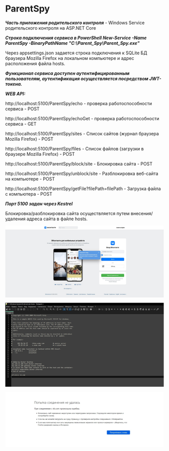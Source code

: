 # ParentSpy

***Часть приложения родительского контроля*** - Windows Service родительского контроля на ASP.NET Core 

***Строка подключения сервиса в PowerShell New-Service -Name ParentSpy -BinaryPathName "C:\Parent_Spy\Parent_Spy.exe"***

Через appsettings.json задается строка подключения к SQLite БД браузера Mozilla Firefox на локальном компьютере и адрес расположения файла hosts. 

***Функционал сервиса доступен аутентифицированным пользователям, аутентификация осуществляется посредством JWT-токена.***

***WEB API:***

http://localhost:5100/ParentSpy/echo - проверка работоспособности сервиса - POST

http://localhost:5100/ParentSpy/echoGet - проверка работоспособности сервиса - GET

http://localhost:5100/ParentSpy/sites - Список сайтов (журнал браузера Mozilla Firefox) - POST

http://localhost:5100/ParentSpy/files - Список файлов (загрузки в браузере Mozilla Firefox) - POST 

http://localhost:5100/ParentSpy/block/site - Блокировка сайта - POST 

http://localhost:5100/ParentSpy/unblock/site - Разблокировка  веб-сайта на компьютере - POST

http://localhost:5100/ParentSpy/getFile?filePath=filePath - Загрузка файла с компьютера - POST 


***Порт 5100 задан через Kestrel***

Блокировка/разблокировка сайта осуществляется путем внесения/удаления адреса сайта в файле hosts.

![1](https://github.com/Presstomsk/Parent_Spy/blob/master/jpg/vc.jpg)

![2](https://github.com/Presstomsk/Parent_Spy/blob/master/jpg/hosts.jpg)

![3](https://github.com/Presstomsk/Parent_Spy/blob/master/jpg/BlockedVK.jpg)



